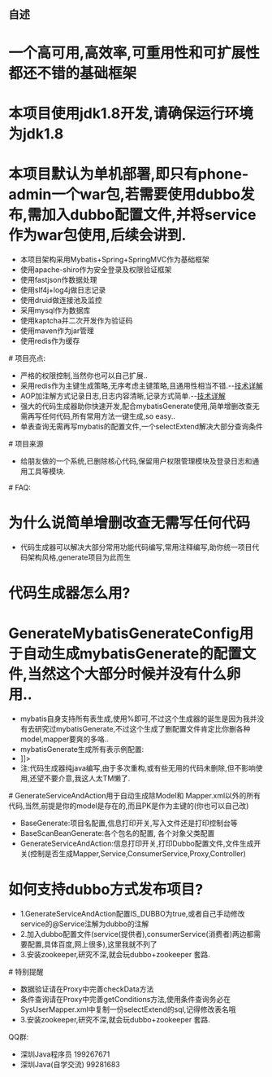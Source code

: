 ## 自述

# 一个高可用,高效率,可重用性和可扩展性都还不错的基础框架
# 本项目使用jdk1.8开发,请确保运行环境为jdk1.8
# 本项目默认为单机部署,即只有phone-admin一个war包,若需要使用dubbo发布,需加入dubbo配置文件,并将service作为war包使用,后续会讲到.
<ul>
<li>本项目架构采用Mybatis+Spring+SpringMVC作为基础框架</li>
<li>使用apache-shiro作为安全登录及权限验证框架</li>
<li>使用fastjson作数据处理</li>
<li>使用slf4j+log4j做日志记录</li>
<li>使用druid做连接池及监控</li>
<li>采用mysql作为数据库</li>
<li>使用kaptcha并二次开发作为验证码</li>
<li>使用maven作为jar管理</li>
<li>使用redis作为缓存</li>
</ul>
# 项目亮点:
<ul>
<li>严格的权限控制,当然你也可以自己扩展..</li>
<li>采用redis作为主键生成策略,无序考虑主键策略,且通用性相当不错.--<a href="http://blog.csdn.net/leiyong0326/article/details/52039200">技术详解</a></li>
<li>AOP加注解方式记录日志,日志内容清晰,记录方式简单.--<a href="http://blog.csdn.net/leiyong0326/article/details/52039086">技术详解</a></li>
<li>强大的代码生成器助你快速开发,配合mybatisGenerate使用,简单增删改查无需再写任何代码,所有常用方法一键生成,so easy..</li>
<li>单表查询无需再写mybatis的配置文件,一个selectExtend解决大部分查询条件</li>
</ul>
# 项目来源
<ul>
<li>给朋友做的一个系统,已删除核心代码,保留用户权限管理模块及登录日志和通用工具等模块.</li>
</ul>
# FAQ:

# 为什么说简单增删改查无需写任何代码
<ul>
<li>代码生成器可以解决大部分常用功能代码编写,常用注释编写,助你统一项目代码架构风格,generate项目为此而生</li>
</ul>

# 代码生成器怎么用?
# GenerateMybatisGenerateConfig用于自动生成mybatisGenerate的配置文件,当然这个大部分时候并没有什么卵用..
<ul>
<li>mybatis自身支持所有表生成,使用%即可,不过这个生成器的诞生是因为我并没有去研究过mybatisGenerate,不过这个生成了删配置文件肯定比你删各种model,mapper要爽的多咯..</li>
<li>mybatisGenerate生成所有表示例配置:</li>
<li><![CDATA [<table tableName="%" enableCountByExample="false" enableDeleteByExample="false" enableSelectByExample="false" enableUpdateByExample="false"></table> ]]></li>
<li>注:代码生成器纯java编写,由于多次重构,或有些无用的代码未删除,但不影响使用,还望不要介意,我这人太TM懒了.</li>
</ul>
# GenerateServiceAndAction用于自动生成除Model和 Mapper.xml以外的所有代码,当然,前提是你的model是存在的,而且PK是作为主键的(你也可以自己改)
<ul>
<li>BaseGenerate:项目名配置,信息打印开关,写入文件还是打印控制台等</li>
<li>BaseScanBeanGenerate:各个包名的配置, 各个对象父类配置</li>
<li>GenerateServiceAndAction:信息打印开关,打印Dubbo配置文件,文件生成开关(控制是否生成Mapper,Service,ConsumerService,Proxy,Controller)</li>
</ul>

# 如何支持dubbo方式发布项目?
<ul>
<li>1.GenerateServiceAndAction配置IS_DUBBO为true,或者自己手动修改service的@Service注解为dubbo的注解</li>
<li>2.加入dubbo配置文件(service(提供者),consumerService(消费者)两边都需要配置,具体百度,网上很多),这里我就不列了</li>
<li>3.安装zookeeper,研究不深,就会玩dubbo+zookeeper 套路.</li>
</ul>
# 特别提醒
<ul>
<li>数据验证请在Proxy中完善checkData方法</li>
<li>条件查询请在Proxy中完善getConditions方法,使用条件查询务必在SysUserMapper.xml中复制一份selectExtend的sql,记得修改表名哦</li>
<li>3.安装zookeeper,研究不深,就会玩dubbo+zookeeper 套路.</li>
</ul>

QQ群:
<ul>
<li>深圳Java程序员 199267671</li>
<li>深圳Java(自学交流) 99281683</li>
</ul>
